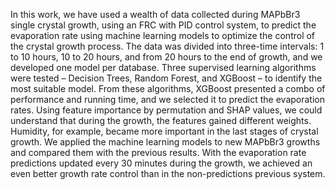 In this work, we have used a wealth of data collected during MAPbBr3 single crystal growth, using an FRC with PID control system, to predict the evaporation rate using machine learning models to optimize the control of the crystal growth process. The data was divided into three-time intervals: 1 to 10 hours, 10 to 20 hours, and from 20 hours to the end of growth, and we developed one model per database. Three supervised learning algorithms were tested – Decision Trees, Random Forest, and XGBoost – to identify the most suitable model. From these algorithms, XGBoost presented a combo of performance and running time, and we selected it to predict the evaporation rates. Using feature importance by permutation and SHAP values, we could understand that during the growth, the features gained different weights. Humidity, for example, became more important in the last stages of crystal growth. We applied the machine learning models to new MAPbBr3 growths and compared them with the previous results. With the evaporation rate predictions updated every 30 minutes during the growth, we achieved an even better growth rate control than in the non-predictions previous system.
